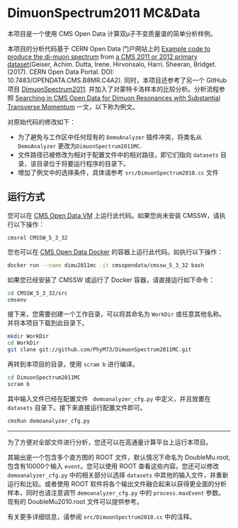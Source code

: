 # DimuonSpectrum2011 MC&Data

本项目是一个使用 CMS Open Data 计算双μ子不变质量谱的简单分析样例。

本项目的分析代码基于 CERN Open Data 门户网站上的 [Example code to produce the di-muon spectrum](http://opendata.web.cern.ch/record/5001) from [a CMS 2011 or 2012 primary dataset](http://opendata.web.cern.ch/record/14)(Geiser, Achim. Dutta, Irene. Hirvonsalo, Harri. Sheeran, Bridget. (2017). CERN Open Data Portal. DOI: 10.7483/OPENDATA.CMS.B8MR.C4A2). 同时，本项目还参考了另一个 GitHub 项目 [DimuonSpectrum2011](https://github.com/cms-opendata-analyses/DimuonSpectrum2011). 并加入了对蒙特卡洛样本的比较分析。分析流程参照 [Searching in CMS Open Data for Dimuon Resonances with Substantial Transverse Momentum](https://arxiv.org/abs/1902.04222) 一文，以下称为例文。

对原始代码的修改如下：

- 为了避免与工作区中任何现有的 `DemoAnalyzer` 插件冲突，将类名从 `DemoAnalyzer` 更改为`DimuonSpectrum2011MC`.
- 文件路径已被修改为相对于配置文件中的相对路径，即它们指向 `datasets` 目录，该目录位于将要运行程序的目录下。
- 增加了例文中的选择条件，具体请参考 `src/DimuonSpectrum2010.cc` 文件



## 运行方式

您可以在 [CMS Open Data VM](http://opendata.web.cern.ch/VM/CMS/2010) 上运行此代码。如果您尚未安装 CMSSW，请执行以下操作：

```
cmsrel CMSSW_5_3_32
```

您也可以在 [CMS Open Data Docker](http://opendata.cern.ch/docs/cms-guide-docker) 的容器上运行此代码。如执行以下操作：

```bash
docker run --name dimu2011mc -it cmsopendata/cmssw_5_3_32 bash
```

如果您已经安装了 CMSSW 或运行了 Docker 容器，请直接运行如下命令：

```bash
cd CMSSW_5_3_32/src
cmsenv
```

接下来，您需要创建一个工作目录，可以将其命名为 `WorkDir` 或任意其他名称。并将本项目下载到此目录下。

```bash
mkdir WorkDir
cd WorkDir
git clone git://github.com/PhyM73/DimuonSpectrum2011MC.git
```

再转到本项目的目录，使用 `scram b` 进行编译。

```bash
cd DimuonSpectrum2011MC
scram b
```

其中输入文件已经在配置文件 ` demoanalyzer_cfg.py` 中定义，并且放置在 `datasets` 目录下。接下来直接运行配置文件即可。

```bash
cmsRun demoanalyzer_cfg.py
```

---

为了方便对全部文件进行分析，您还可以在高通量计算平台上运行本项目。



其输出是一个包含多个直方图的 ROOT 文件，默认情况下命名为 DoubleMu.root, 包含有10000个输入 `event`。您可以使用 ROOT 查看这些内容。您还可以修改 `demoanalyzer_cfg.py` 中的相关部分以选择 `datasets` 中其他的输入文件，并重新运行和比较。或者使用 ROOT 软件将各个输出文件融合起来以获得更全面的分析样本，同时也请注意调节 `demoanalyzer_cfg.py` 中的 `process.maxEvent` 参数。现有的 DoubleMu2010.root 文件可以提供参考。

有关更多详细信息，请参阅 `src/DimuonSpectrum2010.cc` 中的注释。

